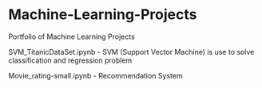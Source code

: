# Machine-Learning-Projects
Portfolio of Machine Learning Projects 

SVM_TitanicDataSet.ipynb - SVM (Support Vector Machine) is use to solve classification and regression problem

Movie_rating-small.ipynb - Recommendation System 
